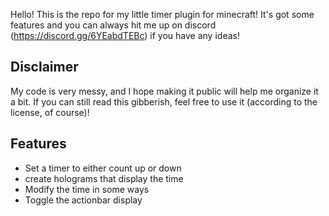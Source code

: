 Hello! This is the repo for my little timer plugin for minecraft!
It's got some features and you can always hit me up on discord (https://discord.gg/6YEabdTEBc) if you have any ideas!

## Disclaimer
My code is very messy, and I hope making it public will help me organize it a bit. If you can still read this gibberish, feel free to use it (according to the license, of course)!

## Features
- Set a timer to either count up or down
- create holograms that display the time
- Modify the time in some ways
- Toggle the actionbar display